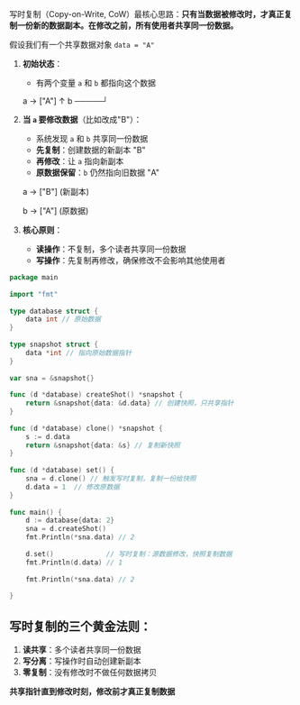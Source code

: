 写时复制（Copy-on-Write, CoW）最核心思路：​**​只有当数据被修改时，才真正复制一份新的数据副本。在修改之前，所有使用者共享同一份数据。​**

假设我们有一个共享数据对象 `data = "A"`

1. ​**​初始状态​**​：
    
    - 有两个变量 `a` 和 `b` 都指向这个数据
    
    a → \["A"]
           ↑
    b ─────┘
    
2. ​**​当 `a` 要修改数据​**​（比如改成"B"）：
    
    - 系统发现 `a` 和 `b` 共享同一份数据
    - ​**​先复制​**​：创建数据的新副本 "B"
    - ​**​再修改​**​：让 `a` 指向新副本
    - ​**​原数据保留​**​：`b` 仍然指向旧数据 "A"
    
    a → \["B"]   (新副本)
    
    b → \["A"]   (原数据)
    
3. ​**​核心原则​**​：
    
    - ​**​读操作​**​：不复制，多个读者共享同一份数据
    - ​**​写操作​**​：先复制再修改，确保修改不会影响其他使用者

```go
package main  
  
import "fmt"  
  
type database struct {  
    data int // 原始数据  
}  
  
type snapshot struct {  
    data *int // 指向原始数据指针  
}  
  
var sna = &snapshot{}  
  
func (d *database) createShot() *snapshot {  
    return &snapshot{data: &d.data} // 创建快照，只共享指针  
}  
  
func (d *database) clone() *snapshot {  
    s := d.data  
    return &snapshot{data: &s} // 复制新快照  
}  
  
func (d *database) set() {  
    sna = d.clone() // 触发写时复制，复制一份给快照  
    d.data = 1  // 修改原数据  
}  
  
func main() {  
    d := database{data: 2}  
    sna = d.createShot()  
    fmt.Println(*sna.data) // 2  
  
    d.set()             // 写时复制：源数据修改，快照复制数据  
    fmt.Println(d.data) // 1  
  
    fmt.Println(*sna.data) // 2  
  
}
```
## 写时复制的三个黄金法则：

1. ​**​读共享​**​：多个读者共享同一份数据
2. ​**​写分离​**​：写操作时自动创建新副本
3. ​**​零复制​**​：没有修改时不做任何数据拷贝

**共享指针直到修改时刻，修改前才真正复制数据​**
